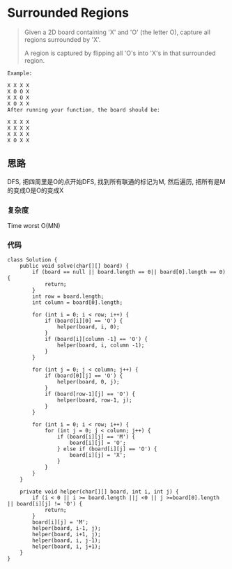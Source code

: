 # Surrounded Regions
> Given a 2D board containing 'X' and 'O' (the letter O), capture all regions surrounded by 'X'.
> 
> A region is captured by flipping all 'O's into 'X's in that surrounded region.

	Example:
	
	X X X X
	X O O X
	X X O X
	X O X X
	After running your function, the board should be:
	
	X X X X
	X X X X
	X X X X
	X O X X
	
## 思路
DFS, 把四周里是O的点开始DFS, 找到所有联通的标记为M, 然后遍历, 把所有是M的变成O是O的变成X
### 复杂度
Time worst O(MN)
### 代码

```
class Solution {
    public void solve(char[][] board) {
        if (board == null || board.length == 0|| board[0].length == 0) {
            return;
        }
        int row = board.length;
        int column = board[0].length;
        
        for (int i = 0; i < row; i++) {
            if (board[i][0] == 'O') {
                helper(board, i, 0);
            }
            if (board[i][column -1] == 'O') {
                helper(board, i, column -1);
            }
        }
        
        for (int j = 0; j < column; j++) {
            if (board[0][j] == 'O') {
                helper(board, 0, j);
            }
            if (board[row-1][j] == 'O') {
                helper(board, row-1, j);
            }
        }
        
        for (int i = 0; i < row; i++) {
            for (int j = 0; j < column; j++) {
                if (board[i][j] == 'M') {
                    board[i][j] = 'O';
                } else if (board[i][j] == 'O') {
                    board[i][j] = 'X';
                }
            }
        }
    }
    
    private void helper(char[][] board, int i, int j) {
        if (i < 0 || i >= board.length ||j <0 || j >=board[0].length || board[i][j] != 'O') {
            return;
        }
        board[i][j] = 'M';
        helper(board, i-1, j);
        helper(board, i+1, j);
        helper(board, i, j-1);
        helper(board, i, j+1);
    }
}

```